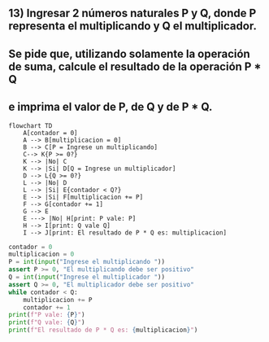 ## 13) Ingresar 2 números naturales P y Q, donde P representa el multiplicando y Q el multiplicador.
## Se pide que, utilizando solamente la operación de suma, calcule el resultado de la operación P * Q
## e imprima el valor de P, de Q y de P * Q.
```mermaid
flowchart TD
	A[contador = 0]
    A --> B[multiplicacion = 0]
    B --> C[P = Ingrese un multiplicando]
    C--> K{P >= 0?}
    K --> |No| C
    K --> |Si| D[Q = Ingrese un multiplicador]
    D --> L{Q >= 0?}
    L --> |No| D
    L --> |Si| E{contador < Q?}
    E --> |Si| F[multiplicacion += P]
    F --> G[contador += 1]
    G --> E
    E ---> |No| H[print: P vale: P]
    H --> I[print: Q vale Q]
    I --> J[print: El resultado de P * Q es: multiplicacion]
```

```python
contador = 0
multiplicacion = 0
P = int(input("Ingrese el multiplicando "))
assert P >= 0, "El multiplicando debe ser positivo"
Q = int(input("Ingrese el multiplicador "))
assert Q >= 0, "El multiplicador debe ser positivo"
while contador < Q:
    multiplicacion += P
    contador += 1
print(f"P vale: {P}")
print(f"Q vale: {Q}")
print(f"El resultado de P * Q es: {multiplicacion}")
```